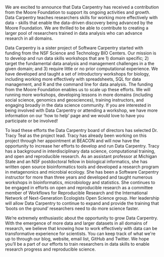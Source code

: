 We are excited to announce that Data Carpentry has received a contribution from the Moore Foundation to support its ongoing activities and growth. Data Carpentry teaches researchers skills for working more effectively with data - skills that enable the data-driven discovery being advanced by the Moore Foundation. We are thrilled to be able to contribute to creating a larger pool of researchers trained in data analysis who can advance research in all domains. 

Data Carpentry is a sister project of Software Carpentry started with funding from the NSF Science and Technology BIO Centers.  Our mission is to develop and run data skills workshops that are 1) domain specific; 2) target the fundamental data analysis and management challenges in a the given domain; and 3) require little or no prior computational experience. We have developed and taught a set of introductory workshops for biology, including working more effectively with spreadsheets, SQL for data management, and R and the command line for data analysis. The funding from the Moore Foundation enables us to scale up these efforts. We will running more workshops, developing lessons in more domains (including social science, genomics and geosciences), training instructors, and engaging broadly in the data science community. If you are interested in being involved with Data Carpentry or attending a workshop, we have more information on our ‘how to help’ page and we would love to have you participate or be involved!

To lead these efforts the Data Carpentry board of directors has selected Dr. Tracy Teal as the project lead. Tracy has already been working on this project through her appointment at BEACON and will now have the opportunity to increase her efforts to develop and run Data Carpentry. Tracy has a background in interdisciplinary data science, computational training, and open and reproducible research. As an assistant professor at Michigan State and an NSF postdoctoral fellow in biological informatics, she has written open source bioinformatics tools and developed a research program in metagenonics and microbial ecology. She has been a Software Carpentry instructor for more than three years and developed and taught numerous workshops in bioinformatics, microbiology and statistics. She continues to be engaged in efforts on open and reproducible research as a committee member of Workflows for Reproducible Research and the International Network of Next-Generation Ecologists Open Science group. Her leadership will allow Data Carpentry to continue to expand and provide the training that ‘boots on the ground’ researchers need to do more science faster.

We’re extremely enthusiastic about the opportunity to grow Data Carpentry. With the emergence of more data and larger datasets in all domains of research, we believe that knowing how to work effectively with data can be transformative experience for scientists. You can keep track of what we're up to through our blog, website, email list, GitHub and Twitter. We hope you’ll be a part of our efforts to train researchers in data skills to enable research progress and reproducible science.
